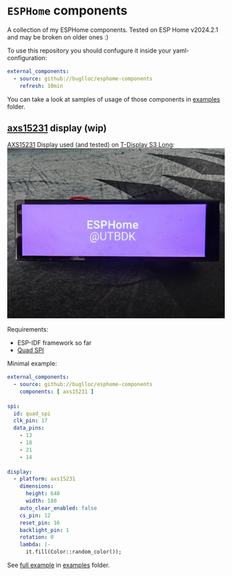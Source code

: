 # `ESPHome` components

A collection of my ESPHome components. Tested on ESP Home v2024.2.1 and may be broken on older ones :)

To use this repository you should confugure it inside your yaml-configuration:
```yaml
external_components:
  - source: github://buglloc/esphome-components
    refresh: 10min
```

You can take a look at samples of usage of those components in [examples](examples) folder.

## [axs15231](components/axs15231) display (wip)

[AXS15231](datasheet/AXS15231_Datasheet_V0.4_20221108.pdf) Display used (and tested) on [T-Display S3 Long](https://www.lilygo.cc/products/t-display-s3-long):
![axs15231_demo](docs/images/axs15231_demo.jpg)

Requirements:
  - ESP-IDF framework so far
  - [Quad SPI](https://github.com/esphome/esphome/pull/5925)

Minimal example:
```yaml
external_components:
  - source: github://buglloc/esphome-components
    components: [ axs15231 ]

spi:
  id: quad_spi
  clk_pin: 17
  data_pins:
    - 13
    - 18
    - 21
    - 14

display:
  - platform: axs15231
    dimensions:
      height: 640
      width: 180
    auto_clear_enabled: false
    cs_pin: 12
    reset_pin: 16
    backlight_pin: 1
    rotation: 0
    lambda: |-
      it.fill(Color::random_color());
```

See [full example](examples/axs15231/t-display-s3-long.yaml) in [examples](examples) folder.
